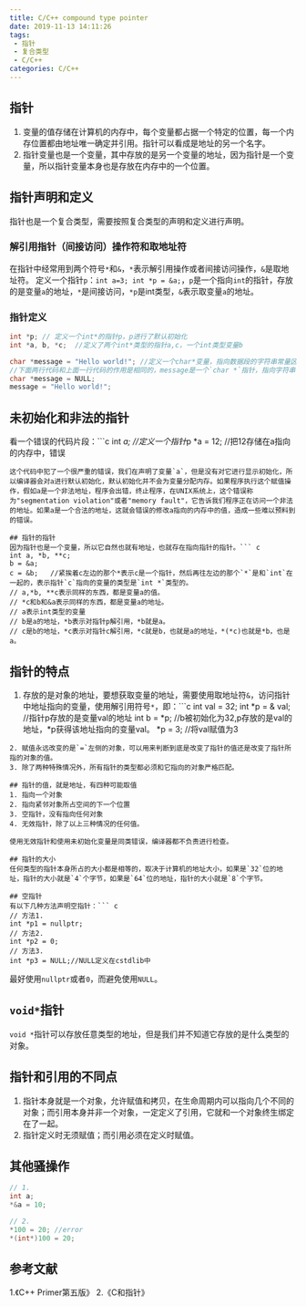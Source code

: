 ```yaml
---
title: C/C++ compound type pointer
date: 2019-11-13 14:11:26
tags:
 - 指针
 - 复合类型
 - C/C++
categories: C/C++
---
```


## 指针
1. 变量的值存储在计算机的内存中，每个变量都占据一个特定的位置，每一个内存位置都由地址唯一确定并引用。指针可以看成是地址的另一个名字。
2. 指针变量也是一个变量，其中存放的是另一个变量的地址，因为指针是一个变量，所以指针变量本身也是存放在内存中的一个位置。


## 指针声明和定义
指针也是一个复合类型，需要按照复合类型的声明和定义进行声明。

### 解引用指针（间接访问）操作符和取地址符
在指针中经常用到两个符号`*`和`&`，`*`表示解引用操作或者间接访问操作，`&`是取地址符。
定义一个指针`p`：`int a=3; int *p = &a;`，`p`是一个指向`int`的指针，存放的是变量`a`的地址，`*`是间接访问，`*p`是int类型，`&`表示取变量`a`的地址。

### 指针定义
``` c
int *p; // 定义一个int*的指针p，p进行了默认初始化
int *a, b, *c;  //定义了两个int*类型的指针a,c，一个int类型变量b

char *message = "Hello world!"; //定义一个char*变量，指向数据段的字符串常量区中的字符串"Hello world!"的首字符的地址。
//下面两行代码和上面一行代码的作用是相同的，message是一个`char *`指针，指向字符串常量"Hello world!"的首字符的地址。
char *message = NULL;
message = "Hello world!"; 
```

## 未初始化和非法的指针
看一个错误的代码片段：```c
int *a; //定义一个指针*p
*a = 12;    //把12存储在a指向的内存中，错误
```
这个代码中犯了一个很严重的错误，我们在声明了变量`a`，但是没有对它进行显示初始化，所以编译器会对a进行默认初始化，默认初始化并不会为变量分配内存。如果程序执行这个赋值操作，假如a是一个非法地址，程序会出错，终止程序，在UNIX系统上，这个错误称为"segmentation violation"或者"memory fault"，它告诉我们程序正在访问一个非法的地址。如果a是一个合法的地址，这就会错误的修改a指向的内存中的值，造成一些难以预料到的错误。

## 指针的指针
因为指针也是一个变量，所以它自然也就有地址，也就存在指向指针的指针。``` c
int a, *b, **c;
b = &a;
c = &b;   //紧挨着c左边的那个*表示c是一个指针，然后再往左边的那个`*`是和`int`在一起的，表示指针`c`指向的变量的类型是`int *`类型的。
// a,*b, **c表示同样的东西，都是变量a的值。
// *c和b和&a表示同样的东西，都是变量a的地址。
// a表示int类型的变量
// b是a的地址，*b表示对指针p解引用，*b就是a。
// c是b的地址，*c表示对指针c解引用，*c就是b，也就是a的地址，*(*c)也就是*b，也是a。
```

## 指针的特点
1. 存放的是对象的地址，要想获取变量的地址，需要使用取地址符`&`，访问指针中地址指向的变量，使用解引用符号`*`，即：```c
int val = 32;
int *p = & val; //指针p存放的是变量val的地址
int b = *p; //b被初始化为32,p存放的是val的地址，*p获得该地址指向的变量val。
*p = 3; //将val赋值为3
```
2. 赋值永远改变的是`=`左侧的对象，可以用来判断到底是改变了指针的值还是改变了指针所指的对象的值。
3. 除了两种特殊情况外，所有指针的类型都必须和它指向的对象严格匹配。

## 指针的值，就是地址，有四种可能取值
1. 指向一个对象
2. 指向紧邻对象所占空间的下一个位置
3. 空指针，没有指向任何对象
4. 无效指针，除了以上三种情况的任何值。

使用无效指针和使用未初始化变量是同类错误，编译器都不负责进行检查。

## 指针的大小
任何类型的指针本身所占的大小都是相等的，取决于计算机的地址大小，如果是`32`位的地址，指针的大小就是`4`个字节，如果是`64`位的地址，指针的大小就是`8`个字节。

## 空指针
有以下几种方法声明空指针：``` c
// 方法1.
int *p1 = nullptr;
// 方法2.
int *p2 = 0;
// 方法3.
int *p3 = NULL;//NULL定义在cstdlib中
```
最好使用`nullptr`或者`0`，而避免使用`NULL`。

## `void*`指针
`void *`指针可以存放任意类型的地址，但是我们并不知道它存放的是什么类型的对象。

## 指针和引用的不同点
1. 指针本身就是一个对象，允许赋值和拷贝，在生命周期内可以指向几个不同的对象；而引用本身并非一个对象，一定定义了引用，它就和一个对象终生绑定在了一起。
2. 指针定义时无须赋值；而引用必须在定义时赋值。


## 其他骚操作
```c
// 1.
int a;
*&a = 10;

// 2.
*100 = 20; //error
*(int*)100 = 20;
```

## 参考文献
1.《C++ Primer第五版》
2.《C和指针》

